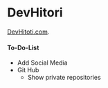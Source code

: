 # DevHitori

[DevHitoti.com](http://devhitori.com).

#### To-Do-List

- Add Social Media
- Git Hub
  - Show private repositories
